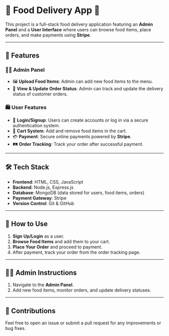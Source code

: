 <!DOCTYPE html>
<html lang="en">
<head>
  <meta charset="UTF-8">
  <meta name="viewport" content="width=device-width, initial-scale=1.0">
  <title>Food Delivery App - README</title>
</head>
<body>

<h1>🍕 Food Delivery App 📱</h1>

<p>
  This project is a full-stack food delivery application featuring an <strong>Admin Panel</strong> and a <strong>User Interface</strong> where users can browse food items, place orders, and make payments using <strong>Stripe</strong>.
</p>

<hr>

<h2>📝 Features</h2>

<h3>👨‍💻 Admin Panel</h3>
<ul>
  <li>🖼️ <strong>Upload Food Items</strong>: Admin can add new food items to the menu.</li>
  <li>🔄 <strong>View & Update Order Status</strong>: Admin can track and update the delivery status of customer orders.</li>
</ul>

<h3>🛍️ User Features</h3>
<ul>
  <li>🔐 <strong>Login/Signup</strong>: Users can create accounts or log in via a secure authentication system.</li>
  <li>🛒 <strong>Cart System</strong>: Add and remove food items in the cart.</li>
  <li>💳 <strong>Payment</strong>: Secure online payments powered by <strong>Stripe</strong>.</li>
  <li>🛤️ <strong>Order Tracking</strong>: Track your order after successful payment.</li>
</ul>

<hr>

<h2>🛠️ Tech Stack</h2>
<ul>
  <li><strong>Frontend</strong>: HTML, CSS, JavaScript</li>
  <li><strong>Backend</strong>: Node.js, Express.js</li>
  <li><strong>Database</strong>: MongoDB (data stored for users, food items, orders)</li>
  <li><strong>Payment Gateway</strong>: Stripe</li>
  <li><strong>Version Control</strong>: Git & GitHub</li>
</ul>

<hr>

<h2>🚀 How to Use</h2>

<ol>
  <li><strong>Sign Up/Login</strong> as a user.</li>
  <li><strong>Browse Food Items</strong> and add them to your cart.</li>
  <li><strong>Place Your Order</strong> and proceed to payment.</li>
  <li>After payment, track your order from the order tracking page.</li>
</ol>

<hr>

<h2>🧑‍💻 Admin Instructions</h2>
<ol>
  <li>Navigate to the <strong>Admin Panel</strong>.</li>
  <li>Add new food items, monitor orders, and update delivery statuses.</li>
</ol>

<hr>

<h2>🌟 Contributions</h2>

<p>Feel free to open an issue or submit a pull request for any improvements or bug fixes.</p>

